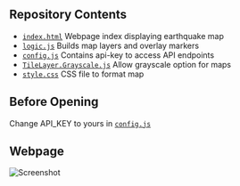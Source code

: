 ## Repository Contents

- [`index.html`](index.html) Webpage index displaying earthquake map
- [`logic.js`](logic.js) Builds map layers and overlay markers
- [`config.js`](config.js) Contains api-key to access API endpoints
- [`TileLayer.Grayscale.js`](TileLayer.Grayscale.js) Allow grayscale option for maps
- [`style.css`](style.css) CSS file to format map

## Before Opening

Change API_KEY to yours in [`config.js`](config.js)

## Webpage
![Screenshot](Earthquake_Image.png)
